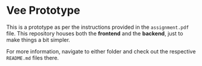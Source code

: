 # Vee Prototype

This is a prototype as per the instructions provided in the `assignment.pdf` file.
This repository houses both the **frontend** and the **backend**, just to make things a bit simpler.

For more information, navigate to either folder and check out the respective `README.md` files there.
